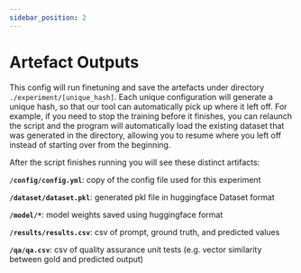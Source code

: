 ```yaml
---
sidebar_position: 2
---
```


# Artefact Outputs

This config will run finetuning and save the artefacts under directory `./experiment/[unique_hash]`. Each unique configuration will generate a unique hash, so that our tool can automatically pick up where it left off. For example, if you need to stop the training before it finishes, you can relaunch the script and the program will automatically load the existing dataset that was generated in the directory, allowing you to resume where you left off instead of starting over from the beginning.

After the script finishes running you will see these distinct artifacts:

**`/config/config.yml`**: copy of the config file used for this experiment

**`/dataset/dataset.pkl`**: generated pkl file in huggingface Dataset format

**`/model/*`**: model weights saved using huggingface format

**`/results/results.csv`**: csv of prompt, ground truth, and predicted values

**`/qa/qa.csv`**: csv of quality assurance unit tests (e.g. vector similarity between gold and predicted output)

